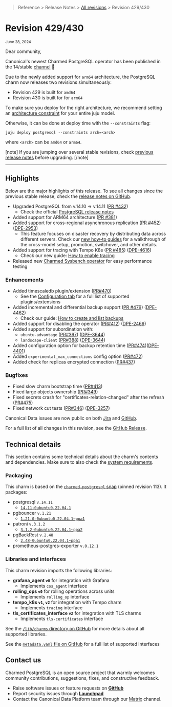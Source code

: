 >Reference > Release Notes > [All revisions](t/11875) > Revision 429/430

# Revision 429/430

<sub>June 28, 2024</sub>

Dear community,

Canonical's newest Charmed PostgreSQL operator has been published in the 14/stable [channel](https://charmhub.io/postgresql?channel=14/stable) :tada:

Due to the newly added support for `arm64` architecture, the PostgreSQL charm now releases two revisions simultaneously: 
* Revision 429 is built for `amd64`
* Revision 430 is built for for `arm64`

To make sure you deploy for the right architecture, we recommend setting an [architecture constraint](https://juju.is/docs/juju/constraint#heading--arch) for your entire juju model.

Otherwise, it can be done at deploy time with the `--constraints` flag:
```shell
juju deploy postgresql --constraints arch=<arch> 
```
where `<arch>` can be `amd64` or `arm64`.

[note]
If you are jumping over several stable revisions, check [previous release notes](/t/11875) before upgrading.
[/note]

---

## Highlights
Below are the major highlights of this release. To see all changes since the previous stable release, check the [release notes on GitHub](https://github.com/canonical/postgresql-operator/releases/tag/rev430).

* Upgraded PostgreSQL from v.14.10 → v.14.11 ([PR #432](https://github.com/canonical/postgresql-operator/pull/432))
  * Check the official [PostgreSQL release notes](https://www.postgresql.org/docs/release/14.11/)
* Added support for ARM64 architecture ([PR #381](https://github.com/canonical/postgresql-operator/pull/381))
* Added support for cross-regional asynchronous replication ([PR #452](https://github.com/canonical/postgresql-operator/pull/452)) ([DPE-2953](https://warthogs.atlassian.net/browse/DPE-2953))
  * This feature focuses on disaster recovery by distributing data across different servers. Check our [new how-to guides](https://charmhub.io/postgresql/docs/h-async-set-up) for a walkthrough of the cross-model setup, promotion, switchover, and other details.
* Added support for tracing with Tempo K8s ([PR #485](https://github.com/canonical/postgresql-operator/pull/485)) ([DPE-4616](https://warthogs.atlassian.net/browse/DPE-4616))
  * Check our new guide: [How to enable tracing](https://charmhub.io/postgresql/docs/h-enable-tracing)
* Released new [Charmed Sysbench operator](https://charmhub.io/sysbench) for easy performance testing

### Enhancements 
* Added timescaledb plugin/extension ([PR#470](https://github.com/canonical/postgresql-operator/pull/470))
  * See the [Configuration tab]((https://charmhub.io/postgresql/configuration?channel=14/candidate#plugin_timescaledb_enable)) for a full list of supported plugins/extensions
* Added incremental and differential backup support ([PR #479](https://github.com/canonical/postgresql-operator/pull/479)) ([DPE-4462](https://warthogs.atlassian.net/browse/DPE-4462))
  * Check our guide: [How to create and list backups](https://charmhub.io/postgresql/docs/h-create-backup)
* Added support for disabling the operator ([PR#412](https://github.com/canonical/postgresql-operator/pull/412)) ([DPE-2469](https://warthogs.atlassian.net/browse/DPE-2469))
* Added support for subordination with:
  * `ubuntu-advantage` ([PR#397](https://github.com/canonical/postgresql-operator/pull/397)) ([DPE-3644](https://warthogs.atlassian.net/browse/DPE-3644))
  * `landscape-client` ([PR#388](https://github.com/canonical/postgresql-operator/pull/388)) ([DPE-3644](https://warthogs.atlassian.net/browse/DPE-3644))
* Added configuration option for backup retention time ([PR#474](https://github.com/canonical/postgresql-operator/pull/474))([DPE-4401](https://warthogs.atlassian.net/browse/DPE-4401))
* Added `experimental_max_connections` config option ([PR#472](https://github.com/canonical/postgresql-operator/pull/472))
* Added check for replicas encrypted connection ([PR#437](https://github.com/canonical/postgresql-operator/pull/437))

### Bugfixes
* Fixed slow charm bootstrap time ([PR#413](https://github.com/canonical/postgresql-operator/pull/413))
* Fixed large objects ownership ([PR#349](https://github.com/canonical/postgresql-operator/pull/349))
* Fixed secrets crash for "certificates-relation-changed" after the refresh ([PR#475](https://github.com/canonical/postgresql-operator/pull/475))
* Fixed network cut tests ([PR#346](https://github.com/canonical/postgresql-operator/pull/346)) ([DPE-3257](https://warthogs.atlassian.net/browse/DPE-3257))

Canonical Data issues are now public on both [Jira](https://warthogs.atlassian.net/jira/software/c/projects/DPE/issues/) and [GitHub](https://github.com/canonical/postgresql-operator/issues).

For a full list of all changes in this revision, see the [GitHub Release](https://github.com/canonical/postgresql-operator/releases/tag/rev430). 

## Technical details
This section contains some technical details about the charm's contents and dependencies.  Make sure to also check the [system requirements](/t/11743).

### Packaging
This charm is based on the [`charmed-postgresql` snap](https://snapcraft.io/charmed-postgresql) (pinned revision 113). It packages:
* postgresql `v.14.11`
	* [`14.11-0ubuntu0.22.04.1`](https://launchpad.net/ubuntu/+source/postgresql-14/14.11-0ubuntu0.22.04.1) 
* pgbouncer `v.1.21`
	* [`1.21.0-0ubuntu0.22.04.1~ppa1`](https://launchpad.net/~data-platform/+archive/ubuntu/pgbouncer)
* patroni `v.3.1.2 `
	* [`3.1.2-0ubuntu0.22.04.1~ppa2`](https://launchpad.net/~data-platform/+archive/ubuntu/patroni)
* pgBackRest `v.2.48`
	* [`2.48-0ubuntu0.22.04.1~ppa1`](https://launchpad.net/~data-platform/+archive/ubuntu/pgbackrest)
* prometheus-postgres-exporter `v.0.12.1`

### Libraries and interfaces
This charm revision imports the following libraries: 

* **grafana_agent `v0`** for integration with Grafana 
    * Implements  `cos_agent` interface
* **rolling_ops `v0`** for rolling operations across units 
    * Implements `rolling_op` interface
* **tempo_k8s `v1`, `v2`** for integration with Tempo charm
    * Implements `tracing` interface
* **tls_certificates_interface `v2`** for integration with TLS charms
    * Implements `tls-certificates` interface

See the [`/lib/charms` directory on GitHub](https://github.com/canonical/postgresql-operator/tree/main/lib/charms) for more details about all supported libraries.

See the [`metadata.yaml` file on GitHub](https://github.com/canonical/postgresql-operator/blob/main/metadata.yaml) for a full list of supported interfaces

## Contact us

Charmed PostgreSQL is an open source project that warmly welcomes community contributions, suggestions, fixes, and constructive feedback.  
* Raise software issues or feature requests on [**GitHub**](https://github.com/canonical/postgresql-operator/issues)  
*  Report security issues through [**Launchpad**](https://wiki.ubuntu.com/DebuggingSecurity#How%20to%20File)  
* Contact the Canonical Data Platform team through our [Matrix](https://matrix.to/#/#charmhub-data-platform:ubuntu.com) channel.
